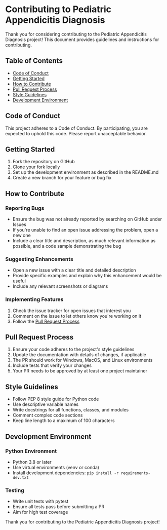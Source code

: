# Contributing to Pediatric Appendicitis Diagnosis

Thank you for considering contributing to the Pediatric Appendicitis Diagnosis project! This document provides guidelines and instructions for contributing.

## Table of Contents
- [Code of Conduct](#code-of-conduct)
- [Getting Started](#getting-started)
- [How to Contribute](#how-to-contribute)
- [Pull Request Process](#pull-request-process)
- [Style Guidelines](#style-guidelines)
- [Development Environment](#development-environment)

## Code of Conduct

This project adheres to a Code of Conduct. By participating, you are expected to uphold this code. Please report unacceptable behavior.

## Getting Started

1. Fork the repository on GitHub
2. Clone your fork locally
3. Set up the development environment as described in the README.md
4. Create a new branch for your feature or bug fix

## How to Contribute

### Reporting Bugs

- Ensure the bug was not already reported by searching on GitHub under Issues
- If you're unable to find an open issue addressing the problem, open a new one
- Include a clear title and description, as much relevant information as possible, and a code sample demonstrating the bug

### Suggesting Enhancements

- Open a new issue with a clear title and detailed description
- Provide specific examples and explain why this enhancement would be useful
- Include any relevant screenshots or diagrams

### Implementing Features

1. Check the issue tracker for open issues that interest you
2. Comment on the issue to let others know you're working on it
3. Follow the [Pull Request Process](#pull-request-process)

## Pull Request Process

1. Ensure your code adheres to the project's style guidelines
2. Update the documentation with details of changes, if applicable
3. The PR should work for Windows, MacOS, and Linux environments
4. Include tests that verify your changes
5. Your PR needs to be approved by at least one project maintainer

## Style Guidelines

- Follow PEP 8 style guide for Python code
- Use descriptive variable names
- Write docstrings for all functions, classes, and modules
- Comment complex code sections
- Keep line length to a maximum of 100 characters

## Development Environment

### Python Environment
- Python 3.8 or later
- Use virtual environments (venv or conda)
- Install development dependencies: `pip install -r requirements-dev.txt`

### Testing
- Write unit tests with pytest
- Ensure all tests pass before submitting a PR
- Aim for high test coverage

Thank you for contributing to the Pediatric Appendicitis Diagnosis project!
